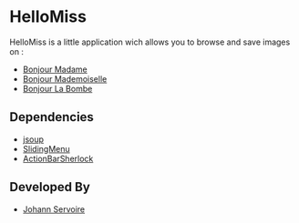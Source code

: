 HelloMiss
=========

HelloMiss is a little application wich allows you to browse and save images on :
* [Bonjour Madame][1]
* [Bonjour Mademoiselle][2]
* [Bonjour La Bombe][7]

Dependencies
------------
* [jsoup][3]
* [SlidingMenu][4]
* [ActionBarSherlock][5]

Developed By
------------
* [Johann Servoire][6]

[1]: http://www.bonjourmadame.fr
[2]: http://www.bonjourmademoiselle.fr
[3]: http://jsoup.org
[4]: http://github.com/jfeinstein10/SlidingMenu
[5]: http://github.com/JakeWharton/ActionBarSherlock
[6]: http://www.johann-servoire.fr
[7]: http://bonjourlabombe.fr


